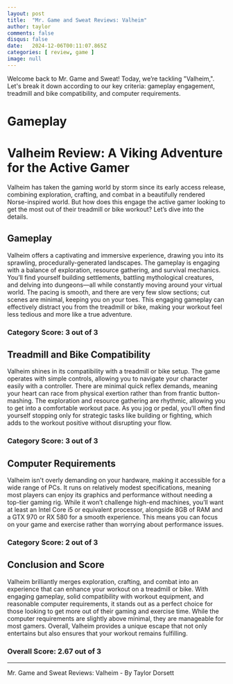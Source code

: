```yaml
---
layout: post
title:  "Mr. Game and Sweat Reviews: Valheim"
author: taylor
comments: false
disqus: false
date:   2024-12-06T00:11:07.865Z
categories: [ review, game ]
image: null
---
```


Welcome back to Mr. Game and Sweat! Today, we’re tackling "Valheim,". Let's break it down according to our key criteria: gameplay engagement, treadmill and bike compatibility, and computer requirements.

# Gameplay

# Valheim Review: A Viking Adventure for the Active Gamer

Valheim has taken the gaming world by storm since its early access release, combining exploration, crafting, and combat in a beautifully rendered Norse-inspired world. But how does this engage the active gamer looking to get the most out of their treadmill or bike workout? Let’s dive into the details.

## Gameplay

Valheim offers a captivating and immersive experience, drawing you into its sprawling, procedurally-generated landscapes. The gameplay is engaging with a balance of exploration, resource gathering, and survival mechanics. You’ll find yourself building settlements, battling mythological creatures, and delving into dungeons—all while constantly moving around your virtual world. The pacing is smooth, and there are very few slow sections; cut scenes are minimal, keeping you on your toes. This engaging gameplay can effectively distract you from the treadmill or bike, making your workout feel less tedious and more like a true adventure.

### Category Score: 3 out of 3

## Treadmill and Bike Compatibility

Valheim shines in its compatibility with a treadmill or bike setup. The game operates with simple controls, allowing you to navigate your character easily with a controller. There are minimal quick reflex demands, meaning your heart can race from physical exertion rather than from frantic button-mashing. The exploration and resource gathering are rhythmic, allowing you to get into a comfortable workout pace. As you jog or pedal, you’ll often find yourself stopping only for strategic tasks like building or fighting, which adds to the workout positive without disrupting your flow.

### Category Score: 3 out of 3

## Computer Requirements

Valheim isn't overly demanding on your hardware, making it accessible for a wide range of PCs. It runs on relatively modest specifications, meaning most players can enjoy its graphics and performance without needing a top-tier gaming rig. While it won’t challenge high-end machines, you’ll want at least an Intel Core i5 or equivalent processor, alongside 8GB of RAM and a GTX 970 or RX 580 for a smooth experience. This means you can focus on your game and exercise rather than worrying about performance issues.

### Category Score: 2 out of 3

## Conclusion and Score

Valheim brilliantly merges exploration, crafting, and combat into an experience that can enhance your workout on a treadmill or bike. With engaging gameplay, solid compatibility with workout equipment, and reasonable computer requirements, it stands out as a perfect choice for those looking to get more out of their gaming and exercise time. While the computer requirements are slightly above minimal, they are manageable for most gamers. Overall, Valheim provides a unique escape that not only entertains but also ensures that your workout remains fulfilling.

### Overall Score: 2.67 out of 3

---

Mr. Game and Sweat Reviews: Valheim - By Taylor Dorsett
